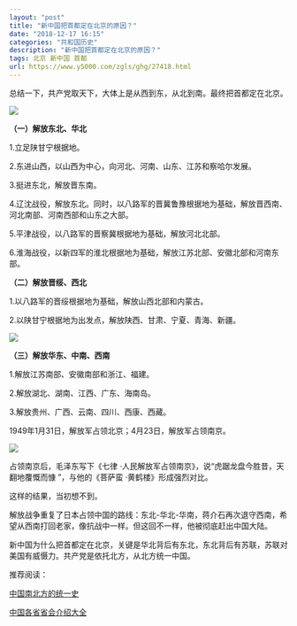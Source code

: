 ```yaml
---
layout: "post"
title: "新中国把首都定在北京的原因？"
date: "2018-12-17 16:15"
categories: "共和国历史"
description: "新中国把首都定在北京的原因？"
tags: 北京 新中国 首都
url: https://www.y5000.com/zgls/ghg/27418.html
---
```






总结一下，共产党取天下，大体上是从西到东，从北到南。最终把首都定在北京。

![](https://img.y5000.com/uploads/allimg/180110/13-1P110135243356.jpg)

**（一）解放东北、华北**

1.立足陕甘宁根据地。

2.东进山西，以山西为中心，向河北、河南、山东、江苏和察哈尔发展。

3.挺进东北，解放晋东南。

4.辽沈战役，解放东北。同时，以八路军的晋冀鲁豫根据地为基础，解放晋西南、河北南部、河南西部和山东之大部。

5.平津战役，以八路军的晋察冀根据地为基础，解放河北北部。

6.淮海战役，以新四军的淮北根据地为基础，解放江苏北部、安徽北部和河南东部。

**（二）解放晋绥、西北**

1.以八路军的晋绥根据地为基础，解放山西北部和内蒙古。

2.以陕甘宁根据地为出发点，解放陕西、甘肃、宁夏、青海、新疆。

![](https://img.y5000.com/uploads/allimg/180110/13-1P110135209623.jpg)

**（三）解放华东、中南、西南**

1.解放江苏南部、安徽南部和浙江、福建。

2.解放湖北、湖南、江西、广东、海南岛。

3.解放贵州、广西、云南、四川、西康、西藏。

1949年1月31日，解放军占领北京；4月23日，解放军占领南京。

![](https://img.y5000.com/uploads/allimg/180110/13-1P11013522T07.jpg)

占领南京后，毛泽东写下《七律 ·人民解放军占领南京》，说“虎踞龙盘今胜昔，天翻地覆慨而慷 ”，与他的《菩萨蛮 ·黄鹤楼》形成强烈对比。

这样的结果，当初想不到。

解放战争重复了日本占领中国的路线：东北-华北-华南，蒋介石再次退守西南，希望从西南打回老家，像抗战中一样。但这回不一样，他被彻底赶出中国大陆。

新中国为什么把首都定在北京，关键是华北背后有东北，东北背后有苏联，苏联对美国有威慑力。共产党是依托北方，从北方统一中国。

推荐阅读：

[中国南北方的统一史](https://www.y5000.com/zgls/27526.html)

[中国各省省会介绍大全](https://www.y5000.com/whjc/wsbk/26403.html)
